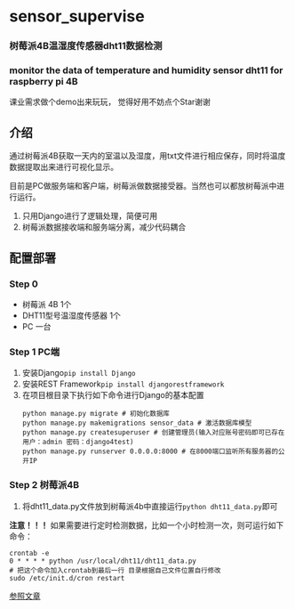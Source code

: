 # sensor_supervise 

### 树莓派4B温湿度传感器dht11数据检测 
### monitor the data of temperature and humidity sensor dht11 for raspberry pi 4B 
  
课业需求做个demo出来玩玩， 觉得好用不妨点个Star谢谢

## 介绍  
通过树莓派4B获取一天内的室温以及湿度，用txt文件进行相应保存，同时将温度数据提取出来进行可视化显示。

目前是PC做服务端和客户端，树莓派做数据接受器。当然也可以都放树莓派中进行运行。

1. 只用Django进行了逻辑处理，简便可用  
2. 树莓派数据接收端和服务端分离，减少代码耦合

## 配置部署
### Step 0
- 树莓派 4B 1个 
- DHT11型号温湿度传感器 1个
- PC 一台

### Step 1 PC端
1. 安装Django```pip install Django```
2. 安装REST Framework```pip install djangorestframework```
3. 在项目根目录下执行如下命令进行Django的基本配置
    ```
    python manage.py migrate # 初始化数据库
    python manage.py makemigrations sensor_data # 激活数据库模型
    python manage.py createsuperuser # 创建管理员(输入对应账号密码即可已存在用户：admin 密码：django4test)
    python manage.py runserver 0.0.0.0:8000 # 在8000端口监听所有服务器的公开IP
    ```
### Step 2 树莓派4B
1. 将dht11_data.py文件放到树莓派4b中直接运行```python dht11_data.py```即可

**注意！！！**  如果需要进行定时检测数据，比如一个小时检测一次，则可运行如下命令：
```
crontab -e 
0 * * * * python /usr/local/dht11/dht11_data.py 
# 把这个命令加入crontab到最后一行 目录根据自己文件位置自行修改
sudo /etc/init.d/cron restart
```

[参照文章](https://zhuanlan.zhihu.com/p/270196679)


